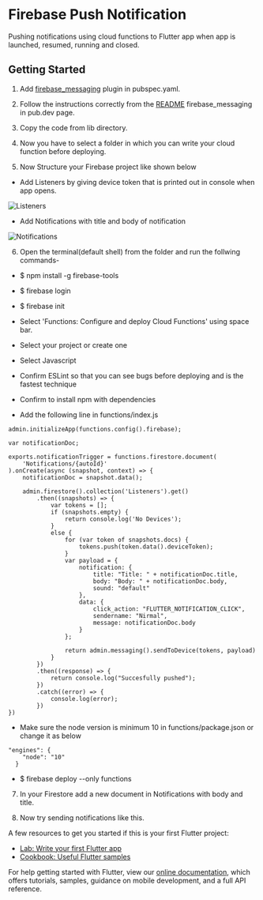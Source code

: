 # Firebase Push Notification

Pushing notifications using cloud functions to Flutter app when app is launched, resumed, running and closed.

## Getting Started

1. Add [firebase_messaging](https://pub.dev/packages/firebase_messaging#-readme-tab-) plugin in pubspec.yaml.

2. Follow the instructions correctly from the [README](https://pub.dev/packages/firebase_messaging#-readme-tab-) firebase_messaging in pub.dev page.

3. Copy the code from lib directory.

4. Now you have to select a folder in which you can write your cloud function before deploying.

5. Now Structure your Firebase project like shown below

- Add Listeners by giving device token that is printed out in console when app opens.

![Listeners](https://firebasestorage.googleapis.com/v0/b/web-content-storage.appspot.com/o/ListenersShot.png?alt=media&token=1949d9bd-ba15-4dda-beff-5471fc64906c)

- Add Notifications with title and body of notification

![Notifications](https://firebasestorage.googleapis.com/v0/b/web-content-storage.appspot.com/o/NotificationShot.png?alt=media&token=6fefac63-7921-49ca-8ca9-de437ec945bf)


6. Open the terminal(default shell) from the folder and run the follwing commands-

<!-- setup firebase in your system -->
- $ npm install -g firebase-tools

<!-- now login to your firebase account-->
- $ firebase login

<!-- initialize firebase function -->
- $ firebase init

- Select 'Functions: Configure and deploy Cloud Functions' using space bar.
- Select your project or create one
- Select Javascript
- Confirm ESLint so that you can see bugs before deploying and is the fastest technique
- Confirm to install npm with dependencies

- Add the following line in functions/index.js

```
admin.initializeApp(functions.config().firebase);

var notificationDoc;

exports.notificationTrigger = functions.firestore.document(
    'Notifications/{autoId}'
).onCreate(async (snapshot, context) => {
    notificationDoc = snapshot.data();

    admin.firestore().collection('Listeners').get()
        .then((snapshots) => {
            var tokens = [];
            if (snapshots.empty) {
                return console.log('No Devices');
            }
            else {
                for (var token of snapshots.docs) {
                    tokens.push(token.data().deviceToken);
                }
                var payload = {
                    notification: {
                        title: "Title: " + notificationDoc.title,
                        body: "Body: " + notificationDoc.body,
                        sound: "default"
                    },
                    data: {
                        click_action: "FLUTTER_NOTIFICATION_CLICK",
                        sendername: "Nirmal",
                        message: notificationDoc.body
                    }
                };

                return admin.messaging().sendToDevice(tokens, payload)
            }
        })
        .then((response) => {
            return console.log("Succesfully pushed");
        })
        .catch((error) => {
            console.log(error);
        })
})
```

- Make sure the node version is minimum 10 in functions/package.json or change it as below

```
"engines": {
    "node": "10"
  }
```

<!-- deploy function to firebase -->
- $ firebase deploy --only functions

7. In your Firestore add a new document in Notifications with body and title.

8. Now try sending notifications like this.

A few resources to get you started if this is your first Flutter project:

- [Lab: Write your first Flutter app](https://flutter.dev/docs/get-started/codelab)
- [Cookbook: Useful Flutter samples](https://flutter.dev/docs/cookbook)

For help getting started with Flutter, view our
[online documentation](https://flutter.dev/docs), which offers tutorials,
samples, guidance on mobile development, and a full API reference.
